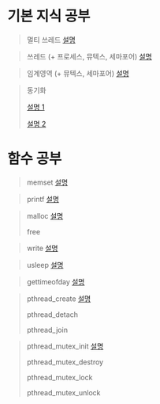 # 기본 지식 공부

> 멀티 쓰레드 [설명](https://woovictory.github.io/2018/12/26/OS-MultiThread-Concept/)

> 쓰레드 (+ 프로세스, 뮤텍스, 세마포어) [설명](https://goodgid.github.io/What-is-Thread/)

> 임계영역 (+ 뮤텍스, 세마포어) [설명](https://hombody.tistory.com/240)

> 동기화
> 
> [설명 1](https://hombody.tistory.com/238?category=914879)
> 
> [설명 2](https://codedragon.tistory.com/3529)



# 함수 공부

> memset [설명](https://dojang.io/mod/page/view.php?id=287)

> printf [설명](https://dojang.io/mod/page/view.php?id=736)

> malloc [설명](https://dojang.io/mod/page/view.php?id=285)
>
> free

> write [설명](https://badayak.com/4400)

> usleep [설명](https://dojang.io/mod/page/view.php?id=772)

> gettimeofday [설명](https://velog.io/@springkim/C-linux-%EC%8B%9C%EA%B0%84%EC%B8%A1%EC%A0%95-gettimeofday)

> pthread_create [설명](https://reakwon.tistory.com/56)
>
> pthread_detach
>
> pthread_join

> pthread_mutex_init [설명](https://reakwon.tistory.com/98)
>
> pthread_mutex_destroy
>
> pthread_mutex_lock
>
> pthread_mutex_unlock
